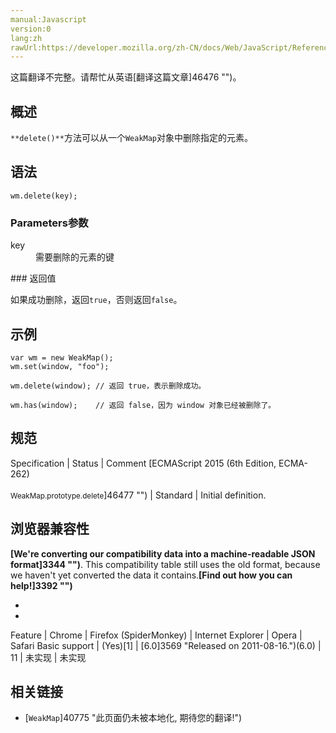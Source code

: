 ```yaml
---
manual:Javascript
version:0
lang:zh
rawUrl:https://developer.mozilla.org/zh-CN/docs/Web/JavaScript/Reference/Global_Objects/WeakMap/delete
---
```




这篇翻译不完整。请帮忙从英语[翻译这篇文章]46476 "")。





## 概述<a name="Summary"></a>


`**delete()**`方法可以从一个`WeakMap`对象中删除指定的元素。


## 语法<a name="Syntax"></a>

```
wm.delete(key);
```

### Parameters参数<a name="Parameters参数"></a>
<dl><dt id=''>key</dt><dd>需要删除的元素的键</dd></dl>
### 返回值<a name="返回值"></a>


如果成功删除，返回`true`，否则返回`false`。


## 示例<a name="Examples"></a>

```
var wm = new WeakMap();
wm.set(window, "foo");

wm.delete(window); // 返回 true，表示删除成功。

wm.has(window);    // 返回 false，因为 window 对象已经被删除了。
```

## 规范<a name="规范"></a>

Specification | Status | Comment 
[ECMAScript 2015 (6th Edition, ECMA-262)<br></br><small>WeakMap.prototype.delete</small>]46477 "") | Standard | Initial definition. 


## 浏览器兼容性<a name="浏览器兼容性"></a>


**[We&#39;re converting our compatibility data into a machine-readable JSON format]3344 "")**. This compatibility table still uses the old format, because we haven&#39;t yet converted the data it contains.**[Find out how you can help!]3392 "")**


* 
* 

Feature | Chrome | Firefox (SpiderMonkey) | Internet Explorer | Opera | Safari 
Basic support | (Yes)[1] | [6.0]3569 "Released on 2011-08-16.")(6.0) | 11 | 未实现 | 未实现 




## 相关链接<a name="相关链接"></a>

* [`WeakMap`]40775 "此页面仍未被本地化, 期待您的翻译!")



